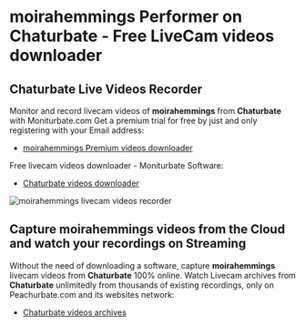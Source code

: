 # moirahemmings Performer on Chaturbate - Free LiveCam videos downloader

## Chaturbate Live Videos Recorder

Monitor and record livecam videos of **moirahemmings** from **Chaturbate** with Moniturbate.com
Get a premium trial for free by just and only registering with your Email address:
* [moirahemmings Premium videos downloader](https://moniturbate.com/request-demo-licence-key.html)

Free livecam videos downloader - Moniturbate Software:
* [Chaturbate videos downloader](https://moniturbate.com/moniturbate-download-software.html)

![moirahemmings livecam videos recorder](https://peachurnet.com/templates/moniturbate-software.png)


## Capture moirahemmings videos from the Cloud and watch your recordings on Streaming

Without the need of downloading a software, capture **moirahemmings** livecam videos from **Chaturbate** 100% online.
Watch Livecam archives from **Chaturbate** unlimitedly from thousands of existing recordings, only on Peachurbate.com and its websites network:
* [Chaturbate videos archives](https://peachurnet.com/)
